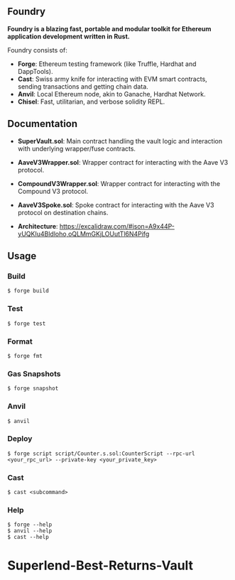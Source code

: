 ## Foundry

**Foundry is a blazing fast, portable and modular toolkit for Ethereum application development written in Rust.**

Foundry consists of:

-   **Forge**: Ethereum testing framework (like Truffle, Hardhat and DappTools).
-   **Cast**: Swiss army knife for interacting with EVM smart contracts, sending transactions and getting chain data.
-   **Anvil**: Local Ethereum node, akin to Ganache, Hardhat Network.
-   **Chisel**: Fast, utilitarian, and verbose solidity REPL.

## Documentation

-   **SuperVault.sol**: Main contract handling the vault logic and interaction with underlying wrapper/fuse contracts.
-   **AaveV3Wrapper.sol**: Wrapper contract for interacting with the Aave V3 protocol.
-   **CompoundV3Wrapper.sol**: Wrapper contract for interacting with the Compound V3 protocol.
-   **AaveV3Spoke.sol**: Spoke contract for interacting with the Aave V3 protocol on destination chains.

-   **Architecture**: https://excalidraw.com/#json=A9x44P-yUQKIu4Bldloho,oQLMmGKjLOUutTl6N4Pifg

## Usage

### Build

```shell
$ forge build
```

### Test

```shell
$ forge test
```

### Format

```shell
$ forge fmt
```

### Gas Snapshots

```shell
$ forge snapshot
```

### Anvil

```shell
$ anvil
```

### Deploy

```shell
$ forge script script/Counter.s.sol:CounterScript --rpc-url <your_rpc_url> --private-key <your_private_key>
```

### Cast

```shell
$ cast <subcommand>
```

### Help

```shell
$ forge --help
$ anvil --help
$ cast --help
```
# Superlend-Best-Returns-Vault

